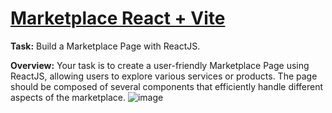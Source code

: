 # [Marketplace React + Vite](https://valeriiborisenko.github.io/marketplace-react-vite/)

**Task:** Build a Marketplace Page with ReactJS.

**Overview:** Your task is to create a user-friendly Marketplace Page using ReactJS, allowing users to explore various services or products. The page should be composed of several components that efficiently handle different aspects of the marketplace.
![image](https://github.com/user-attachments/assets/7f869cf5-ff74-42c6-9e33-0e591e7291eb)

